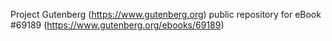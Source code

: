 Project Gutenberg (https://www.gutenberg.org) public repository for
eBook #69189 (https://www.gutenberg.org/ebooks/69189)

